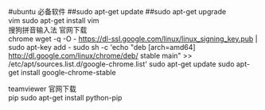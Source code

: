 #ubuntu 必备软件
##sudo apt-get update
##sudo apt-get upgrade
<br/>
vim sudo apt-get install vim<br/>
搜狗拼音输入法 官网下载<br/>
chrome
wget -q -O - https://dl-ssl.google.com/linux/linux_signing_key.pub | sudo apt-key add -
sudo sh -c 'echo "deb [arch=amd64] http://dl.google.com/linux/chrome/deb/ stable main" >> /etc/apt/sources.list.d/google-chrome.list'
sudo apt-get update 
sudo apt-get install google-chrome-stable<br/>

teamviewer 官网下载 <br/>
pip sudo apt-get install python-pip <br/>
